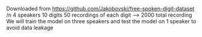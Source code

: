Downloaded from  https://github.com/Jakobovski/free-spoken-digit-dataset
/n
4 speakers
10 digits
50 recordings of each digit --> 2000 total recording
We will train the model on three speakers and test the model on 1 speaker to avoid data leakage
